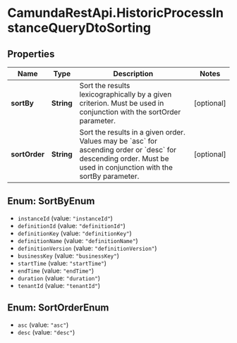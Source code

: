 # CamundaRestApi.HistoricProcessInstanceQueryDtoSorting

## Properties
Name | Type | Description | Notes
------------ | ------------- | ------------- | -------------
**sortBy** | **String** | Sort the results lexicographically by a given criterion. Must be used in conjunction with the sortOrder parameter. | [optional] 
**sortOrder** | **String** | Sort the results in a given order. Values may be &#x60;asc&#x60; for ascending order or &#x60;desc&#x60; for descending order. Must be used in conjunction with the sortBy parameter. | [optional] 

<a name="SortByEnum"></a>
## Enum: SortByEnum

* `instanceId` (value: `"instanceId"`)
* `definitionId` (value: `"definitionId"`)
* `definitionKey` (value: `"definitionKey"`)
* `definitionName` (value: `"definitionName"`)
* `definitionVersion` (value: `"definitionVersion"`)
* `businessKey` (value: `"businessKey"`)
* `startTime` (value: `"startTime"`)
* `endTime` (value: `"endTime"`)
* `duration` (value: `"duration"`)
* `tenantId` (value: `"tenantId"`)


<a name="SortOrderEnum"></a>
## Enum: SortOrderEnum

* `asc` (value: `"asc"`)
* `desc` (value: `"desc"`)

